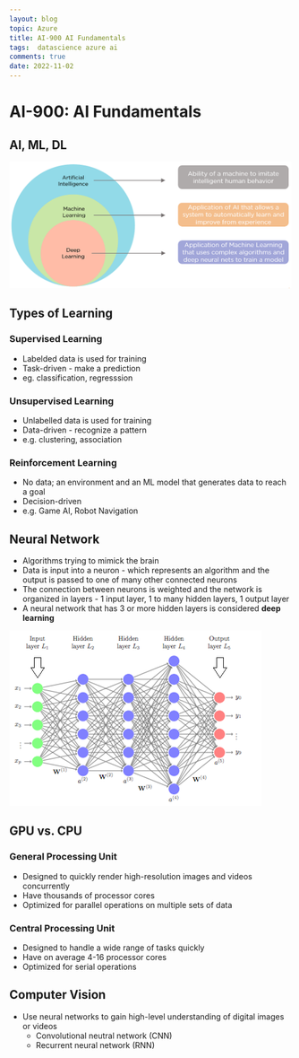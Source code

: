 ```yaml
---
layout: blog
topic: Azure
title: AI-900 AI Fundamentals
tags:  datascience azure ai
comments: true
date: 2022-11-02
---
```


# AI-900: AI Fundamentals

## AI, ML, DL

![](/assets/2022-10-27-17-29-19.png)

## Types of Learning

### Supervised Learning 
- Labelded data is used for training
- Task-driven - make a prediction
- eg. classification, regresssion

### Unsupervised Learning
- Unlabelled data is used for training
- Data-driven - recognize a pattern
- e.g. clustering, association

### Reinforcement Learning 
- No data; an environment and an ML model that generates data to reach a goal
- Decision-driven
- e.g. Game AI, Robot Navigation

## Neural Network
- Algorithms trying to mimick the brain
- Data is input into a neuron - which represents an algorithm and the output is passed to one of many other connected neurons
- The connection between neurons is weighted and the network is organized in layers - 1 input layer, 1 to many hidden layers, 1 output layer
- A neural network that has 3 or more hidden layers is considered **deep learning**

![](/assets/2022-11-02-22-36-16.png)

## GPU vs. CPU

### General Processing Unit
- Designed to quickly render high-resolution images and videos concurrently
- Have thousands of processor cores
- Optimized for parallel operations on multiple sets of data 

### Central Processing Unit
- Designed to handle a wide range of tasks quickly
- Have on average 4-16 processor cores
- Optimized for serial operations

## Computer Vision
- Use neural networks to gain high-level understanding of digital images or videos
  - Convolutional neutral network (CNN)
  - Recurrent neural network (RNN)
